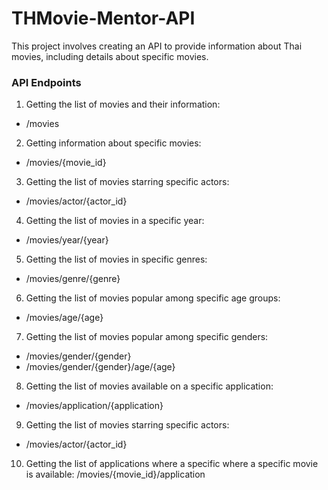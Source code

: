 # THMovie-Mentor-API

This project involves creating an API to provide information about Thai movies, including details about specific movies.

### API Endpoints

1. Getting the list of movies and their information:
* /movies

2. Getting information about specific movies:
* /movies/{movie_id}

3. Getting the list of movies starring specific actors:
* /movies/actor/{actor_id}

4. Getting the list of movies in a specific year:
* /movies/year/{year}

5. Getting the list of movies in specific genres:
* /movies/genre/{genre}

6. Getting the list of movies popular among specific age groups:
* /movies/age/{age}

7. Getting the list of movies popular among specific genders:
* /movies/gender/{gender}
* /movies/gender/{gender}/age/{age}

8. Getting the list of movies available on a specific application:
* /movies/application/{application}

9. Getting the list of movies starring specific actors:
* /movies/actor/{actor_id}

10. Getting the list of applications where a specific where a specific movie is available:
/movies/{movie_id}/application